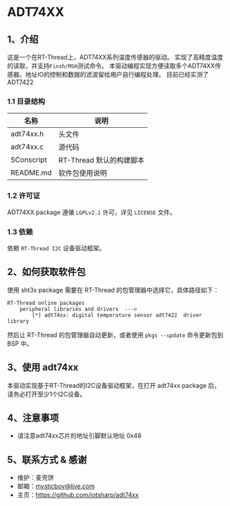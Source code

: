 # ADT74XX

## 1、介绍

这是一个在RT-Thread上，ADT74XX系列温度传感器的驱动。 实现了高精度温度的读取，并支持`Finsh/MSH`测试命令。
本驱动编程实现方便读取多个ADT74XX传感器。地址IO的控制和数据的滤波留给用户自行编程处理。
目前已经实测了 ADT7422 
### 1.1 目录结构

| 名称 | 说明 |
| ---- | ---- |
| adt74xx.h  | 头文件 |
| adt74xx.c  | 源代码 |
| SConscript | RT-Thread 默认的构建脚本 |
| README.md | 软件包使用说明 |

### 1.2 许可证

ADT74XX package 遵循 `LGPLv2.1` 许可，详见 `LICENSE` 文件。

### 1.3 依赖

依赖 `RT-Thread I2C` 设备驱动框架。

## 2、如何获取软件包

使用 sht3x package 需要在 RT-Thread 的包管理器中选择它，具体路径如下：

```
RT-Thread online packages
    peripheral libraries and drivers  --->
        [*] adt74xx: digital temperature sensor adt7422  driver library
```

然后让 RT-Thread 的包管理器自动更新，或者使用 `pkgs --update` 命令更新包到 BSP 中。

## 3、使用 adt74xx

本驱动实现基于RT-Thread的I2C设备驱动框架，在打开 adt74xx package 后，请务必打开至少1个I2C设备。
 

## 4、注意事项

- 请注意adt74xx芯片的地址引脚默认地址 0x48

## 5、联系方式 & 感谢

* 维护：麦壳饼
* 邮箱：mysticboy@live.com
* 主页：https://github.com/iotsharp/adt74xx
